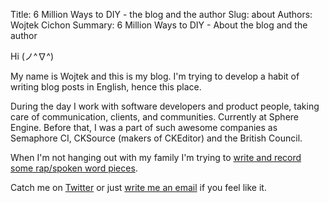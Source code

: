 Title: 6 Million Ways to DIY - the blog and the author
Slug: about
Authors: Wojtek Cichon
Summary: 6 Million Ways to DIY - About the blog and the author

Hi (ノ^∇^)

My name is Wojtek and this is my blog. I'm trying to develop a habit of writing blog posts in English, hence this place.

During the day I work with software developers and product people, taking care of communication, clients, and communities. Currently at Sphere Engine. Before that, I was a part of such awesome companies as Semaphore CI, CKSource (makers of CKEditor) and the British Council.

When I'm not hanging out with my family I'm trying to [write and record some rap/spoken word pieces](https://wojtekidd.org).

Catch me on [Twitter](https://twitter.com/wojtekidd) or just [write me an email](mailto:wojtek.cichon@protonmail.com) if you feel like it.
